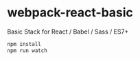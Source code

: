 # webpack-react-basic
Basic Stack for React / Babel / Sass / ES7+

```javascript
npm install
npm run watch
```
